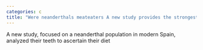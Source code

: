 ```yaml
---
categories: c
title: "Were neanderthals meateaters A new study provides the strongest evidence yet"
---
```

A new study, focused on a neanderthal population in modern Spain, analyzed their teeth to ascertain their diet
